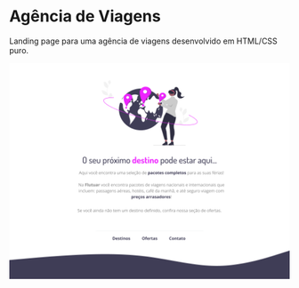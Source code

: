 # Agência de Viagens

Landing page para uma agência de viagens desenvolvido em HTML/CSS puro.

<img src="images/landingpage-agencia.png" alt="imagem da landing page">
